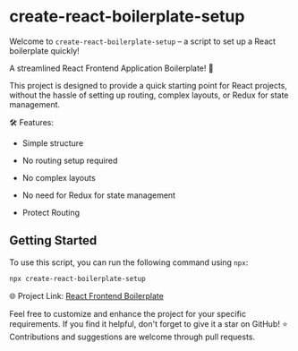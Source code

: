 # create-react-boilerplate-setup

Welcome to `create-react-boilerplate-setup` – a script to set up a React boilerplate quickly!

A streamlined React Frontend Application Boilerplate! 🎉

This project is designed to provide a quick starting point for React projects, without the hassle of setting up routing, complex layouts, or Redux for state management.

🛠️ Features:

- Simple structure

- No routing setup required

- No complex layouts

- No need for Redux for state management

- Protect Routing  

## Getting Started

To use this script, you can run the following command using `npx`:

```bash
npx create-react-boilerplate-setup
```


🌐 Project Link: [React Frontend Boilerplate](https://github.com/parvej-khan-dev/react-frontend-boilerplate)

Feel free to customize and enhance the project for your specific requirements. If you find it helpful, don't forget to give it a star on GitHub! ⭐ Contributions and suggestions are welcome through pull requests.
